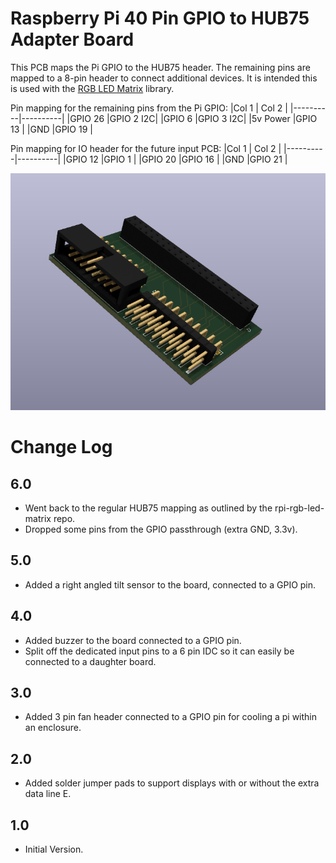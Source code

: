 # Raspberry Pi 40 Pin GPIO to HUB75 Adapter Board

This PCB maps the Pi GPIO to the HUB75 header. The remaining pins are mapped to a 8-pin header to connect additional devices. It is intended this is used with the [RGB LED Matrix](https://github.com/hzeller/rpi-rgb-led-matrix/tree/master) library.

Pin mapping for the remaining pins from the Pi GPIO:
|Col 1     | Col 2    |
|----------|----------|
|GPIO 26   |GPIO 2 I2C|
|GPIO 6    |GPIO 3 I2C|
|5v Power  |GPIO 13   |
|GND       |GPIO 19   |

Pin mapping for IO header for the future input PCB:
|Col 1     | Col 2    |
|----------|----------|
|GPIO 12   |GPIO 1    |
|GPIO 20   |GPIO 16   |
|GND       |GPIO 21   |

![](image.png)

# Change Log

## 6.0
-  Went back to the regular HUB75 mapping as outlined by the rpi-rgb-led-matrix repo.
-  Dropped some pins from the GPIO passthrough (extra GND, 3.3v).

## 5.0
-  Added a right angled tilt sensor to the board, connected to a GPIO pin.

## 4.0
-  Added buzzer to the board connected to a GPIO pin.
-  Split off the dedicated input pins to a 6 pin IDC so it can easily be connected to a daughter board.

## 3.0
-  Added 3 pin fan header connected to a GPIO pin for cooling a pi within an enclosure.

## 2.0
-  Added solder jumper pads to support displays with or without the extra data line E.

## 1.0
- Initial Version.